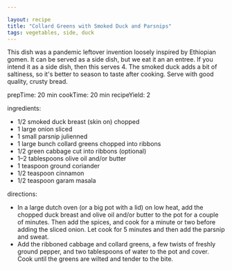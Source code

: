 ```yaml
---

layout: recipe
title: "Collard Greens with Smoked Duck and Parsnips"
tags: vegetables, side, duck
---
```


This dish was a pandemic leftover invention loosely inspired by Ethiopian gomen. It can be served as a side dish, but we eat it an an entree. If you intend it as a side dish, then this serves 4. The smoked duck adds a bit of saltiness, so it's better to season to taste after cooking. Serve with good quality, crusty bread.

prepTime: 20 min
cookTime: 20 min
recipeYield: 2

ingredients:
- 1/2 smoked duck breast (skin on) chopped
- 1 large onion sliced
- 1 small parsnip julienned
- 1 large bunch collard greens chopped into ribbons
- 1/2 green cabbage cut into ribbons (optional)
- 1–2 tablespoons olive oil and/or butter
- 1 teaspoon ground coriander
- 1/2 teaspoon cinnamon
- 1/2 teaspoon garam masala

directions:
- In a large dutch oven (or a big pot with a lid) on low heat, add the chopped duck breast and olive oil and/or butter to the pot for a couple of minutes. Then add the spices, and cook for a minute or two before adding the sliced onion. Let cook for 5 minutes and then add the parsnip and sweat.
- Add the ribboned cabbage and collard greens, a few twists of freshly ground pepper, and two tablespoons of water to the pot and cover. Cook until the greens are wilted and tender to the bite.
